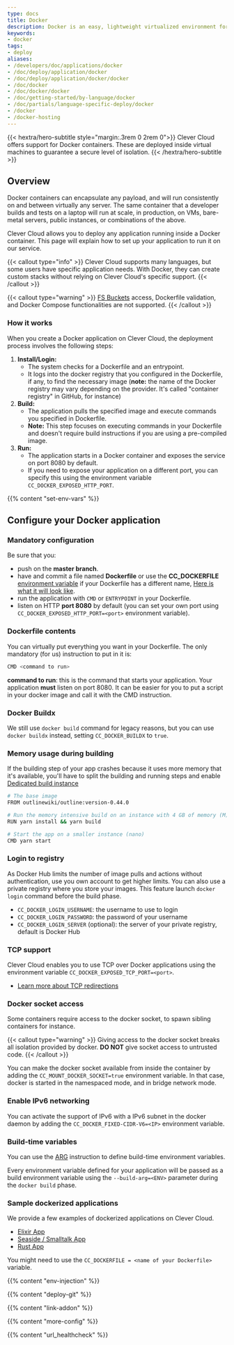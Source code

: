 ```yaml
---
type: docs
title: Docker
description: Docker is an easy, lightweight virtualized environment for portable applications
keywords:
- docker
tags:
- deploy
aliases:
- /developers/doc/applications/docker
- /doc/deploy/application/docker
- /doc/deploy/application/docker/docker
- /doc/docker
- /doc/docker/docker
- /doc/getting-started/by-language/docker
- /doc/partials/language-specific-deploy/docker
- /docker
- /docker-hosting
---
```

{{< hextra/hero-subtitle style="margin:.3rem 0 2rem 0">}}
  Clever Cloud offers support for Docker containers. These are deployed inside virtual machines to guarantee a secure level of isolation.
{{< /hextra/hero-subtitle >}}

## Overview

Docker containers can encapsulate any payload, and will run consistently on and between virtually any server. The same container that a developer builds and tests on a laptop will run at scale, in production, on VMs, bare-metal servers, public instances, or combinations of the above.

Clever Cloud allows you to deploy any application running inside a Docker container. This page will explain how to set up your application to run it on our service.

{{< callout type="info" >}}
  Clever Cloud supports many languages, but some users have specific application needs. With Docker, they can create custom stacks without relying on Clever Cloud's specific support.
{{< /callout >}}

{{< callout type="warning" >}}
[FS Buckets](/developers/doc/best-practices/cloud-storage/#what-is-fs-bucket) access, Dockerfile validation, and Docker Compose functionalities are not supported.
{{< /callout >}}

### How it works

When you create a Docker application on Clever Cloud, the deployment process involves the following steps:

1. **Install/Login:**
   - The system checks for a Dockerfile and an entrypoint.
    - It logs into the docker registry that you configured in the Dockerfile, if any, to find the necessary image (**note:** the name of the Docker registry may vary depending on the provider. It's called "container registry" in GitHub, for instance)
2. **Build:**
   - The application pulls the specified image and execute commands you specified in Dockerfile.
   - **Note:** This step focuses on executing commands in your Dockerfile and doesn't require build instructions if you are using a pre-compiled image.
3. **Run:**
   - The application starts in a Docker container and exposes the service on port 8080 by default.
   - If you need to expose your application on a different port, you can specify this using the environment variable `CC_DOCKER_EXPOSED_HTTP_PORT`.

 {{% content "set-env-vars" %}}

## Configure your Docker application

### Mandatory configuration

Be sure that you:

* push on the **master branch**.
* have and commit a file named **Dockerfile** or use the **CC_DOCKERFILE** [environment variable](/developers/doc/reference/reference-environment-variables#docker) if your Dockerfile has a different name, [Here is what it will look like](https://docs.docker.com/develop/develop-images/dockerfile_best-practices "Dockerfile").
* run the application with `CMD` or `ENTRYPOINT` in your Dockerfile.
* listen on HTTP **port 8080** by default (you can set your own port using `CC_DOCKER_EXPOSED_HTTP_PORT=<port>` environment variable).

### Dockerfile contents

You can virtually put everything you want in your Dockerfile. The only mandatory (for us) instruction to put in it is:

```bash
CMD <command to run>
```

**command to run**: this is the command that starts your application. Your application **must** listen on port 8080. It can be easier for you to put a script in your docker image and call it with the CMD instruction.

### Docker Buildx

We still use `docker build` command for legacy reasons, but you can use `docker buildx` instead, setting `CC_DOCKER_BUILDX` to `true`.

### Memory usage during building

If the building step of your app crashes because it uses more memory that it's available, you'll have to split the building and running steps and enable [Dedicated build instance](/developers/doc/administrate/apps-management#edit-application-configuration)

```bash
# The base image
FROM outlinewiki/outline:version-0.44.0

# Run the memory intensive build on an instance with 4 GB of memory (M)
RUN yarn install && yarn build

# Start the app on a smaller instance (nano)
CMD yarn start
```

### Login to registry

As Docker Hub limits the number of image pulls and actions without authentication, use you own account to get higher limits. You can also use a private registry where you store your images. This feature launch `docker login` command before the build phase.

* `CC_DOCKER_LOGIN_USERNAME`: the username to use to login
* `CC_DOCKER_LOGIN_PASSWORD`: the password of your username
* `CC_DOCKER_LOGIN_SERVER` (optional): the server of your private registry, default is Docker Hub

### TCP support

Clever Cloud enables you to use TCP over Docker applications using the environment variable `CC_DOCKER_EXPOSED_TCP_PORT=<port>`.

* [Learn more about TCP redirections](/developers/doc/administrate/tcp-redirections)

### Docker socket access

Some containers require access to the docker socket, to spawn sibling containers for instance.

{{< callout type="warning" >}}
Giving access to the docker socket breaks all isolation provided by docker. **DO NOT** give socket access to untrusted code.
{{< /callout >}}

You can make the docker socket available from inside the container by adding the `CC_MOUNT_DOCKER_SOCKET=true` environment variable. In that case, docker is started in the namespaced mode, and in bridge network mode.

### Enable IPv6 networking

You can activate the support of IPv6 with a IPv6 subnet in the docker daemon by adding the `CC_DOCKER_FIXED-CIDR-V6=<IP>` environment variable.

### Build-time variables

You can use the [ARG](https://docs.docker.com/engine/reference/builder/#arg) instruction to define build-time environment variables.

Every environment variable defined for your application will be passed as a build environment variable using the `--build-arg=<ENV>` parameter during the `docker build` phase.

### Sample dockerized applications

We provide a few examples of dockerized applications on Clever Cloud.

* [Elixir App](https://github.com/CleverCloud/demo-docker-elixir/blob/master/Dockerfile)
* [Seaside / Smalltalk App](https://github.com/CleverCloud/demo-seaside)
* [Rust App](https://github.com/CleverCloud/demo-rust)

You might need to use the `CC_DOCKERFILE = <name of your Dockerfile>` variable.


{{% content "env-injection" %}}

{{% content "deploy-git" %}}

{{% content "link-addon" %}}

{{% content "more-config" %}}

{{% content "url_healthcheck" %}}